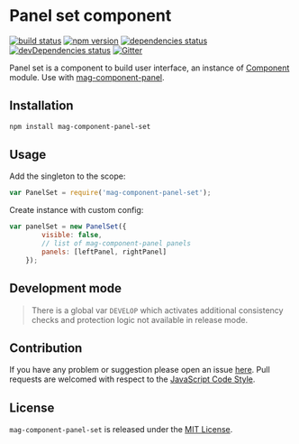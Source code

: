 Panel set component
===================

[![build status](https://img.shields.io/travis/magsdk/component-panel-set.svg?style=flat-square)](https://travis-ci.org/magsdk/component-panel-set)
[![npm version](https://img.shields.io/npm/v/mag-component-panel-set.svg?style=flat-square)](https://www.npmjs.com/package/mag-component-panel-set)
[![dependencies status](https://img.shields.io/david/magsdk/component-panel-set.svg?style=flat-square)](https://david-dm.org/magsdk/component-panel-set)
[![devDependencies status](https://img.shields.io/david/dev/magsdk/component-panel-set.svg?style=flat-square)](https://david-dm.org/magsdk/component-panel-set?type=dev)
[![Gitter](https://img.shields.io/badge/gitter-join%20chat-blue.svg?style=flat-square)](https://gitter.im/DarkPark/magsdk)


Panel set is a component to build user interface, an instance of [Component](https://github.com/stbsdk/component) module. Use with [mag-component-panel](https://github.com/magsdk/component-panel).


## Installation ##

```bash
npm install mag-component-panel-set
```


## Usage ##

Add the singleton to the scope:

```js
var PanelSet = require('mag-component-panel-set');
```

Create instance with custom config:

```js
var panelSet = new PanelSet({
        visible: false,
        // list of mag-component-panel panels
        panels: [leftPanel, rightPanel]
    });
```

## Development mode ##

> There is a global var `DEVELOP` which activates additional consistency checks and protection logic not available in release mode.


## Contribution ##

If you have any problem or suggestion please open an issue [here](https://github.com/magsdk/component-panel-set/issues).
Pull requests are welcomed with respect to the [JavaScript Code Style](https://github.com/DarkPark/jscs).


## License ##

`mag-component-panel-set` is released under the [MIT License](license.md).
